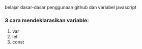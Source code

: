 belajar dasar-dasar penggunaan github dan variabel javascript

### 3 cara mendeklarasikan variable:

1. var
2. let
3. const
